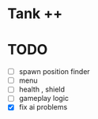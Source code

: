 # Tank ++ 

# TODO
- [ ] spawn position finder
- [ ] menu
- [ ] health , shield
- [ ] gameplay logic
- [x] fix ai problems